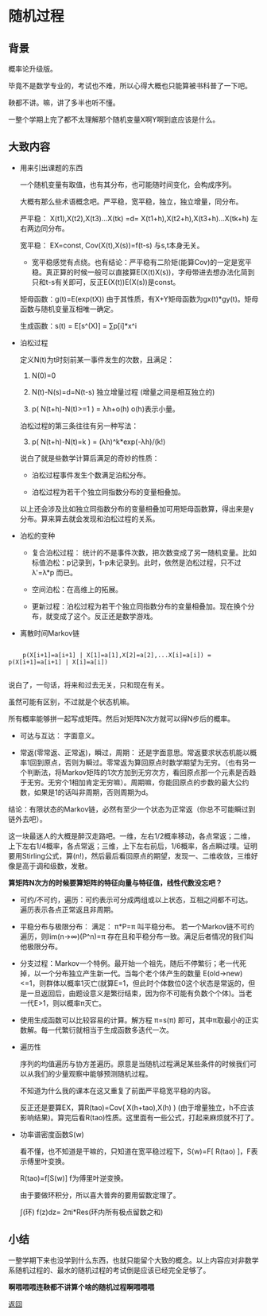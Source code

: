 # 随机过程

## 背景

概率论升级版。

毕竟不是数学专业的，考试也不难，所以心得大概也只能算被书科普了一下吧。

鞅都不讲。嘛，讲了多半也听不懂。

一整个学期上完了都不太理解那个随机变量X啊Y啊到底应该是什么。

## 大致内容

* 用来引出课题的东西
	
	一个随机变量有取值，也有其分布，也可能随时间变化，会构成序列。
	
	大概有那么些术语概念吧。严平稳，宽平稳，独立，独立增量，同分布。
	
	严平稳： X(t1),X(t2),X(t3)...X(tk) =d= X(t1+h),X(t2+h),X(t3+h)...X(tk+h) 左右两边同分布。
	
	宽平稳： EX=const, Cov(X(t),X(s))=f(t-s) 与s,t本身无关。
	
	* 宽平稳感觉有点绕。也有结论：严平稳有二阶矩(能算Cov)的一定是宽平稳。真正算的时候一般可以直接算E(X(t)X(s))，字母带进去想办法化简到只和t-s有关即可，反正E(X(t))E(X(s))是const。
		
	矩母函数：g(t)=E(exp(tX)) 由于其性质，有X+Y矩母函数为gx(t)*gy(t)。矩母函数与随机变量互相唯一确定。
	
	生成函数：s(t) = E[s^(X)] = ∑p[i]*x^i

* 泊松过程

	定义N(t)为t时刻前某一事件发生的次数，且满足：
	
	1. N(0)=0
	
	2. N(t)-N(s)=d=N(t-s) 独立增量过程 (增量之间是相互独立的)
	
	3. p( N(t+h)-N(t)>=1 ) = λh+o(h)  o(h)表示小量。
	
	泊松过程的第三条往往有另一种写法：
	
	3. p( N(t+h)-N(t)=k ) = (λh)^k*exp(-λh)/(k!)
	
	说白了就是些数学计算后满足的奇妙的性质：
	
	* 泊松过程事件发生个数满足泊松分布。
	
	* 泊松过程为若干个独立同指数分布的变量相叠加。
	
	以上还会涉及比如独立同指数分布的变量相叠加可用矩母函数算，得出来是γ分布。算来算去就会发现和泊松过程的关系。
	
* 泊松的变种

	* 复合泊松过程： 统计的不是事件次数，把次数变成了另一随机变量。比如标值泊松：p记录到，1-p未记录到。此时，依然是泊松过程，只不过 λ'=λ*p 而已。
	
	* 空间泊松：在高维上的拓展。
	
	* 更新过程：泊松过程为若干个独立同指数分布的变量相叠加。现在换个分布，就变成了这个。反正还是数学游戏。
	
* 离散时间Markov链

```

	p(X[i+1]=a[i+1] | X[1]=a[1],X[2]=a[2],...X[i]=a[i]) = p(X[i+1]=a[i+1] | X[i]=a[i])
	
```
	
说白了，一句话，将来和过去无关，只和现在有关。
	
虽然可能有区别，不过就是个状态机嘛。
	
所有概率能够拼一起写成矩阵。然后对矩阵N次方就可以得N步后的概率。
	
* 可达与互达： 字面意义。
	
* 常返(零常返、正常返)，瞬过，周期： 还是字面意思。常返要求状态机能以概率1回到原点，否则为瞬过。零常返为算回原点时数学期望为无穷。（也有另一个判断法，将Markov矩阵的1次方加到无穷次方，看回原点那一个元素是否趋于无穷。无穷个1相加肯定无穷嘛）。周期嘛，你能回原点的步数的最大公约数，如果是1的话叫非周期，否则周期为d。
	
结论：有限状态的Markov链，必然有至少一个状态为正常返（你总不可能瞬过到链外去吧）。
		
这一块最迷人的大概是醉汉走路吧。一维，左右1/2概率移动，各点常返；二维，上下左右1/4概率，各点常返；三维，上下左右前后，1/6概率，各点瞬过噗。证明要用Stirling公式，算(n!)，然后最后看回原点的期望，发现一、二维收敛，三维好像是高于调和级数，发散。

**算矩阵N次方的时候要算矩阵的特征向量与特征值，线性代数没忘吧？**
		
* 可约/不可约，遍历：可约表示可分成两组或以上状态，互相之间都不可达。遍历表示各点正常返且非周期。
		
* 平稳分布与极限分布： 满足： π*P=π 叫平稳分布。 若一个Markov链不可约遍历，则lim(n->∞)(P^n)=π 存在且和平稳分布一致。满足后者情况的我们叫他极限分布。

* 分支过程：Markov一个特例。最开始一个祖先，随后不停繁衍；老一代死掉，以一个分布独立产生新一代。当每个老个体产生的数量 E(old->new)<=1，则群体以概率1灭亡(就算E=1，但此时个体数位0这个状态是常返的，但是一旦返回后，由题设意义是繁衍结束，因为你不可能有负数个个体)。当老一代E>1，则以概率π灭亡。

* 使用生成函数可以比较容易的计算。解方程 π=s(π) 即可，其中π取最小的正实数解。每一代繁衍就相当于生成函数多迭代一次。
	
* 遍历性

	序列的均值遍历与协方差遍历。原意是当随机过程满足某些条件的时候我们可以从我们的少量观察中能够预测随机过程。

	不知道为什么我的课本在这又重复了前面严平稳宽平稳的内容。

	反正还是要算EX，算R(tao)=Cov( X(h+tao),X(h) ) (由于增量独立，h不应该影响结果)。算完后看R(tao)性质。这里面有一些公式，打起来麻烦就不打了。

* 功率谱密度函数S(w)

	看不懂，也不知道是干嘛的，只知道在宽平稳过程下，S(w)=F[ R(tao) ]，F表示傅里叶变换。

	R(tao)=f[S(w)] f为傅里叶逆变换。

	由于要做环积分，所以喜大普奔的要用留数定理了。

	∫(环) f(z)dz= 2πi*Res(环内所有极点留数之和)

## 小结

一整学期下来也没学到什么东西，也就只能留个大致的概念。以上内容应对非数学系随机过程的、最水的随机过程的考试倒是应该已经完全足够了。

**啊喂喂喂连鞅都不讲算个啥的随机过程啊喂喂喂**

[返回](/)
